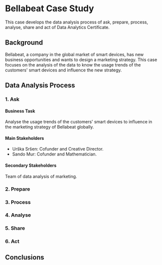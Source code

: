 # Bellabeat Case Study

This case develops the data analysis process of ask, prepare, process, analyse, share and act of Data Analytics Certificate.

## Background

Bellabeat, a company in the global market of smart devices, has new business opportunities and wants to design a marketing strategy. This case focuses on the analysis of the data to know the usage trends of the customers' smart devices and influence the new strategy.

## Data Analysis Process

### 1. Ask

#### Business Task
Analyse the usage trends of the customers' smart devices to influence in the marketing strategy of Bellabeat globally.

#### Main Stakeholders
* Urška Sršen: Cofunder and Creative Director.
* Sando Mur: Cofunder and Mathematician.

#### Secondary Stakeholders
Team of data analysis of marketing.

### 2. Prepare
### 3. Process
### 4. Analyse
### 5. Share
### 6. Act

## Conclusions
